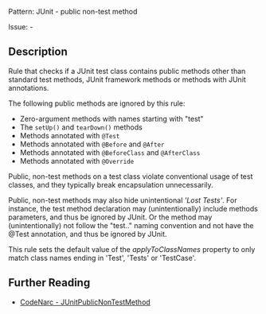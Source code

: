 Pattern: JUnit - public non-test method

Issue: -

## Description

Rule that checks if a JUnit test class contains public methods other than standard test methods, JUnit framework methods or methods with JUnit annotations.

The following public methods are ignored by this rule:

-   Zero-argument methods with names starting with "test"
-   The `setUp()` and `tearDown()` methods
-   Methods annotated with `@Test`
-   Methods annotated with `@Before` and `@After`
-   Methods annotated with `@BeforeClass` and `@AfterClass`
-   Methods annotated with `@Override`

Public, non-test methods on a test class violate conventional usage of test classes, and they typically break encapsulation unnecessarily.

Public, non-test methods may also hide unintentional *'Lost Tests'*. For instance, the test method declaration may (unintentionally) include methods parameters, and thus be ignored by JUnit. Or the method may (unintentionally) not follow the "test.." naming convention and not have the @Test annotation, and thus be ignored by JUnit.

This rule sets the default value of the *applyToClassNames* property to only match class names ending in 'Test', 'Tests' or 'TestCase'.

## Further Reading

* [CodeNarc - JUnitPublicNonTestMethod](https://codenarc.github.io/CodeNarc/codenarc-rules-junit.html#junitpublicnontestmethod-rule)